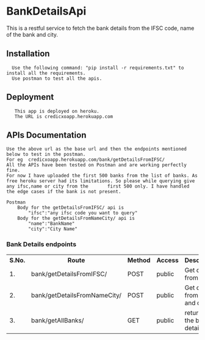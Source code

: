 # BankDetailsApi
  This is a restful service to fetch the bank details from the IFSC code, name of the bank and city.
  
  ## Installation
      Use the following command: "pip install -r requirements.txt" to install all the requirements.
      Use postman to test all the apis.
   
   ## Deployment
       This app is deployed on heroku.
       The URL is credicxoapp.herokuapp.com
  
  
 ## APIs Documentation
    Use the above url as the base url and then the endpoints mentioned below to test in the postman.
    For eg  credicxoapp.herokuapp.com/bank/getDetailsFromIFSC/
    All the APIs have been tested on Postman and are working perfectly fine.
    For now I have uploaded the first 500 banks from the list of banks. As free heroku server had its limitations. So please while querying give any ifsc,name or city from the       first 500 only. I have handled the edge cases if the bank is not present.
    
    Postman
        Body for the getDetailsFromIFSC/ api is 
            "ifsc":"any ifsc code you want to query"
        Body for the getDetailsFromNameCity/ api is
            "name":"BankName"
            "city":"City Name"

   ### Bank Details endpoints

   <table>
   	<tr>
   		<th>S.No.</th>
   		<th>Route</th>
   		<th>Method</th>
   		<th>Access</th>
   		<th>Description</th>
   	</tr>
   	<tr>
           <td>1.</td>
           <td>bank/getDetailsFromIFSC/</td>
           <td>POST</td>
           <td>public</td>
           <td>Get details from IFSC</td>
       </tr>
   	 <tr>
           <td>2.</td>
           <td>bank/getDetailsFromNameCity/</td>
           <td>POST</td>
           <td>public</td>
           <td>Get details from name and city</td>
       </tr>
   	 <tr>
           <td>3.</td>
           <td>bank/getAllBanks/</td>
           <td>GET</td>
           <td>public</td>
           <td>returns all the bank details</td>
       </tr>


   </table>


